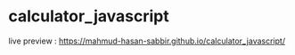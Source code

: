 # calculator_javascript

live preview :
https://mahmud-hasan-sabbir.github.io/calculator_javascript/
